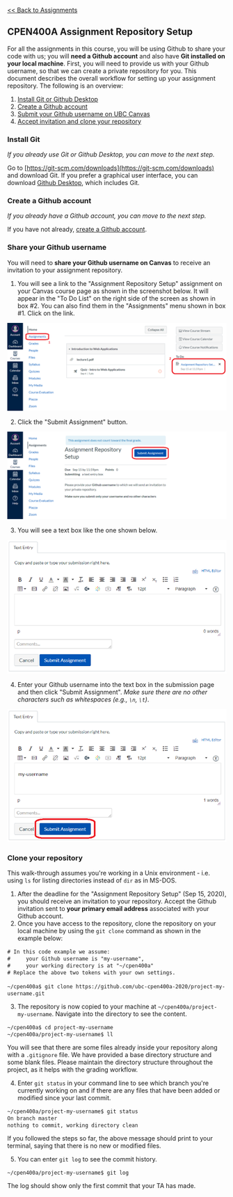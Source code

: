 [<< Back to Assignments](../README.md)

## CPEN400A Assignment Repository Setup

For all the assignments in this course, you will be using Github to share your code with us; you will **need a Github account** and also have **Git installed on your local machine**. First, you will need to provide us with your Github username, so that we can create a private repository for you. This document describes the overall workflow for setting up your assignment repository. The following is an overview:

1. [Install Git or Github Desktop](#install-git)
2. [Create a Github account](#create-a-github-account)
3. [Submit your Github username on UBC Canvas](#share-your-github-username)
4. [Accept invitation and clone your repository](#clone-your-repository)


### Install Git

*If you already use Git or Github Desktop, you can move to the next step.*

Go to [https://git-scm.com/downloads](https://git-scm.com/downloads) and download Git. If you prefer a graphical user interface, you can download [Github Desktop](https://desktop.github.com/), which includes Git.


### Create a Github account

*If you already have a Github account, you can move to the next step.*

If you have not already, [create a Github account](https://github.com).


### Share your Github username

You will need to **share your Github username on Canvas** to receive an invitation to your assignment repository.

1. You will see a link to the "Assignment Repository Setup" assignment on your Canvas course page as shown in the screenshot below. It will appear in the "To Do List" on the right side of the screen as shown in box #2. You can also find them in the "Assignments" menu shown in box #1. Click on the link.

![canvas-setup-0.png](../assets/canvas-setup-0.png?raw=true "Screenshot 0")

2. Click the "Submit Assignment" button.

![canvas-setup-1.png](../assets/canvas-setup-1.png?raw=true "Screenshot 1")

3. You will see a text box like the one shown below.

![canvas-setup-2.png](../assets/canvas-setup-2.png?raw=true "Screenshot 2")

4. Enter your Github username into the text box in the submission page and then click "Submit Assignment". *Make sure there are no other characters such as whitespaces (e.g., `\n`, `\t`)*.

![canvas-setup-3.png](../assets/canvas-setup-3.png?raw=true "Screenshot 3")


### Clone your repository

This walk-through assumes you're working in a Unix environment - i.e. using `ls` for listing directories instead of `dir` as in MS-DOS.

1. After the deadline for the "Assignment Repository Setup" (Sep 15, 2020), you should receive an invitation to your repository. Accept the Github invitation sent to **your primary email address** associated with your Github account.
2. Once you have access to the repository, clone the repository on your local machine by using the `git clone` command as shown in the example below:

```
# In this code example we assume:
#     your Github username is "my-username",
#     your working directory is at "~/cpen400a"
# Replace the above two tokens with your own settings.

~/cpen400a$ git clone https://github.com/ubc-cpen400a-2020/project-my-username.git
```

3. The repository is now copied to your machine at `~/cpen400a/project-my-username`. Navigate into the directory to see the content.

```
~/cpen400a$ cd project-my-username
~/cpen400a/project-my-username$ ll
```

You will see that there are some files already inside your repository along with a `.gitignore` file. We have provided a base directory structure and some blank files. Please maintain the directory structure throughout the project, as it helps with the grading workflow.


4. Enter `git status` in your command line to see which branch you're currently working on and if there are any files that have been added or modified since your last commit.

```
~/cpen400a/project-my-username$ git status
On branch master
nothing to commit, working directory clean
```

If you followed the steps so far, the above message should print to your terminal, saying that there is no new or modified files.


5. You can enter `git log` to see the commit history.

```
~/cpen400a/project-my-username$ git log
```

The log should show only the first commit that your TA has made.


